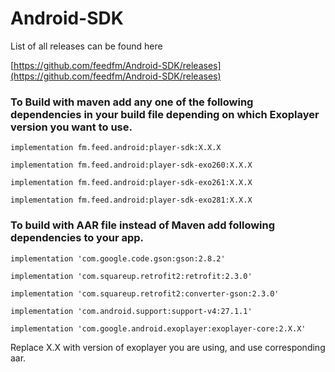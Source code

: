 # Android-SDK

List of all releases can be found here

[https://github.com/feedfm/Android-SDK/releases](https://github.com/feedfm/Android-SDK/releases)


### To Build with maven add any one of the following dependencies in your build file depending on which Exoplayer version you want to use.
  `implementation fm.feed.android:player-sdk:X.X.X`

  `implementation fm.feed.android:player-sdk-exo260:X.X.X`

  `implementation fm.feed.android:player-sdk-exo261:X.X.X`

  `implementation fm.feed.android:player-sdk-exo281:X.X.X`


### To build with AAR file instead of Maven add following dependencies to your app.

  `implementation 'com.google.code.gson:gson:2.8.2'`

  `implementation 'com.squareup.retrofit2:retrofit:2.3.0'`

  `implementation 'com.squareup.retrofit2:converter-gson:2.3.0'`

  `implementation 'com.android.support:support-v4:27.1.1'`

  `implementation 'com.google.android.exoplayer:exoplayer-core:2.X.X'`

Replace X.X with version of exoplayer you are using, and use corresponding aar.
